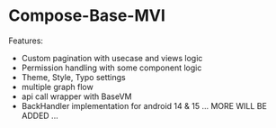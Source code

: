 # Compose-Base-MVI

Features:
- Custom pagination with usecase and views logic
- Permission handling with some component logic
- Theme, Style, Typo settings
- multiple graph flow
- api call wrapper with BaseVM
- BackHandler implementation for android 14 & 15
... MORE WILL BE ADDED ...